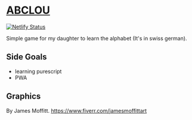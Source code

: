 # [ABCLOU](https://abclou.ch/)
[![Netlify Status](https://api.netlify.com/api/v1/badges/0c8d0da1-cf75-4030-994d-e1edf64e57c8/deploy-status)](https://app.netlify.com/sites/abclou/deploys)

Simple game for my daughter to learn the alphabet (It's in swiss german).

## Side Goals

* learning purescript
* PWA


## Graphics

By James Moffitt. https://www.fiverr.com/jamesmoffittart

